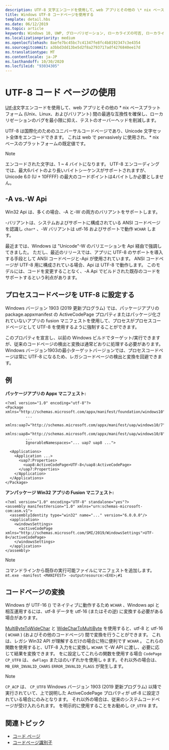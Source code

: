 ```yaml
---
description: UTF-8 文字エンコードを使用して、web アプリとその他の \* nix ベースプラットフォーム (Unix、Linux、およびバリアント) 間の最適な互換性を確保し、ローカリゼーションのバグを最小限に抑え、テストのオーバーヘッドを削減します。
title: Windows UTF-8 コードページを使用する
template: detail.hbs
ms.date: 06/12/2019
ms.topic: article
keywords: Windows 10, UWP, グローバリゼーション, ローカライズの可否, ローカライズ
ms.localizationpriority: medium
ms.openlocfilehash: 8aefe7bc45bc7c41347fe8fc4b8192347c3e4354
ms.sourcegitcommit: a3bbd3dd13be5d2f8a2793717adf4276840ee17d
ms.translationtype: MT
ms.contentlocale: ja-JP
ms.lasthandoff: 10/30/2020
ms.locfileid: "93034305"
---
```

# <a name="use-the-utf-8-code-page"></a>UTF-8 コード ページの使用

[Utf-8](http://www.utf-8.com/)文字エンコードを使用して、web アプリとその他の \* nix ベースプラットフォーム (Unix、Linux、およびバリアント) 間の最適な互換性を確保し、ローカリゼーションのバグを最小限に抑え、テストのオーバーヘッドを削減します。

UTF-8 は国際化のためのユニバーサルコードページであり、Unicode 文字セット全体をエンコードできます。 これは web で pervasively に使用され、* nix ベースのプラットフォームの既定値です。

> [!NOTE]
> エンコードされた文字は、1 ~ 4 バイトになります。 UTF-8 エンコーディングでは、最大6バイトのより長いバイトシーケンスがサポートされますが、Unicode 6.0 (U + 10FFFF) の最大のコードポイントは4バイトしか必要としません。

## <a name="-a-vs--w-apis"></a>-A vs.-W Api
  
Win32 Api は、多くの場合、-A と-W の両方のバリアントをサポートします。

-バリアントは、システムおよびサポートに構成されている ANSI コードページを認識し `char*` 、-W バリアントは utf-16 およびサポートで動作 `WCHAR` します。

最近までは、Windows は "Unicode"-W のバリエーションを Api 経由で強調してきました。 ただし、最近のリリースでは、アプリに UTF-8 のサポートを導入する手段として ANSI コードページと-Api が使用されています。 ANSI コードページが UTF-8 用に構成されている場合、Api は UTF-8 で動作します。 このモデルには、コードを変更することなく、-A Api でビルドされた既存のコードをサポートするという利点があります。

## <a name="set-a-process-code-page-to-utf-8"></a>プロセスコードページを UTF-8 に設定する

Windows バージョン 1903 (2019 更新プログラム) では、パッケージアプリの package.appxmanifest の ActiveCodePage プロパティまたはパッケージ化されていないアプリの fusion マニフェストを使用して、プロセスがプロセスコードページとして UTF-8 を使用するように強制することができます。

このプロパティを宣言し、以前の Windows ビルドでターゲット/実行できますが、従来のコードページの検出と変換は通常どおりに処理する必要があります。 Windows バージョン1903の最小ターゲットバージョンでは、プロセスコードページは常に UTF-8 になるため、レガシコードページの検出と変換を回避できます。

## <a name="examples"></a>例

**パッケージアプリの Appx マニフェスト:**

```xaml
<?xml version="1.0" encoding="utf-8"?>
<Package xmlns="http://schemas.microsoft.com/appx/manifest/foundation/windows10"
         ...
         xmlns:uap7="http://schemas.microsoft.com/appx/manifest/uap/windows10/7"
         xmlns:uap8="http://schemas.microsoft.com/appx/manifest/uap/windows10/8"
         ...
         IgnorableNamespaces="... uap7 uap8 ...">

  <Applications>
    <Application ...>
      <uap7:Properties>
        <uap8:ActiveCodePage>UTF-8</uap8:ActiveCodePage>
      </uap7:Properties>
    </Application>
  </Applications>
</Package>
```

**アンパッケージ Win32 アプリの Fusion マニフェスト:**

``` xaml
<?xml version="1.0" encoding="UTF-8" standalone="yes"?>
<assembly manifestVersion="1.0" xmlns="urn:schemas-microsoft-com:asm.v1">
  <assemblyIdentity type="win32" name="..." version="6.0.0.0"/>
  <application>
    <windowsSettings>
      <activeCodePage xmlns="http://schemas.microsoft.com/SMI/2019/WindowsSettings">UTF-8</activeCodePage>
    </windowsSettings>
  </application>
</assembly>
```

> [!NOTE]
> コマンドラインから既存の実行可能ファイルにマニフェストを追加します。 `mt.exe -manifest <MANIFEST> -outputresource:<EXE>;#1`

## <a name="code-page-conversion"></a>コードページの変換

Windows が UTF-16 () でネイティブに動作するため `WCHAR` 、Windows api と相互運用するには、utf-8 データを utf-16 (またはその逆) に変換する必要がある場合があります。

[MultiByteToWideChar](/windows/desktop/api/stringapiset/nf-stringapiset-multibytetowidechar) と [WideCharToMultiByte](/windows/desktop/api/stringapiset/nf-stringapiset-widechartomultibyte) を使用すると、utf-8 と utf-16 ( `WCHAR` ) (およびその他のコードページ) 間で変換を行うことができます。 これは、レガシ Win32 API が理解するだけの場合に特に便利です `WCHAR` 。 これらの関数を使用すると、UTF-8 入力をに変換し `WCHAR` て-W API に渡し、必要に応じて結果を変換できます。
をに設定してこれらの関数を使用する場合 `CodePage` `CP_UTF8` は、 `dwFlags` またはのいずれかを使用し `0` ます。それ以外の場合は、 `MB_ERR_INVALID_CHARS` `ERROR_INVALID_FLAGS` が発生します。

> [!NOTE]
> `CP_ACP` は、 `CP_UTF8` Windows バージョン 1903 (2019 更新プログラム) 以降で実行されていて、上で説明した ActiveCodePage プロパティが utf-8 に設定されている場合にのみとなります。 それ以外の場合は、従来のシステムコードページが受け入れられます。 を明示的に使用することをお勧めし `CP_UTF8` ます。

## <a name="related-topics"></a>関連トピック

- [コード ページ](/windows/desktop/Intl/code-pages)
- [コードページ識別子](/windows/desktop/Intl/code-page-identifiers)

